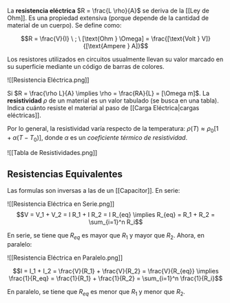 La **resistencia eléctrica** $R = \frac{L \rho}{A}$ se deriva de la [[Ley de Ohm]]. Es una propiedad extensiva (porque depende de la cantidad de material de un cuerpo). Se define como:

$$R = \frac{V}{I} \ ; \ [\text{Ohm } \Omega] = \frac{[\text{Volt } V]}{[\text{Ampere } A]}$$

Los resistores utilizados en circuitos usualmente llevan su valor marcado en su superficie mediante un código de barras de colores.

![[Resistencia Eléctrica.png]]

Si $R = \frac{\rho L}{A} \implies \rho = \frac{RA}{L} = [\Omega m]$. La **resistividad** $\rho$ de un material es un valor tabulado (se busca en una tabla). Indica cuánto resiste el material al paso de [[Carga Eléctrica|cargas eléctricas]]. 

Por lo general, la resistividad varía respecto de la temperatura: $\rho (T) \approx \rho_0 [1 + \alpha (T-T_0)]$, donde $\alpha$ es un *coeficiente térmico de resistividad*.

![[Tabla de Resistividades.png]]

## Resistencias Equivalentes

Las formulas son inversas a las de un [[Capacitor]]. En serie:

![[Resistencia Eléctrica en Serie.png]]
$$V = V_1 + V_2 = I R_1 + I R_2 = I R_{eq} \implies R_{eq} = R_1 + R_2 = \sum_{i=1}^n R_i$$

En serie, se tiene que $R_{eq}$ es mayor que $R_1$ y mayor que $R_2$. Ahora, en paralelo:

![[Resistencia Eléctrica en Paralelo.png]]

$$I = I_1 + I_2 = \frac{V}{R_1} + \frac{V}{R_2} = \frac{V}{R_{eq}} \implies \frac{1}{R_eq} = \frac{1}{R_1} + \frac{1}{R_2} = \sum_{i=1}^n \frac{1}{R_i}$$

En paralelo, se tiene que $R_{eq}$ es menor que $R_1$ y menor que $R_2$.
